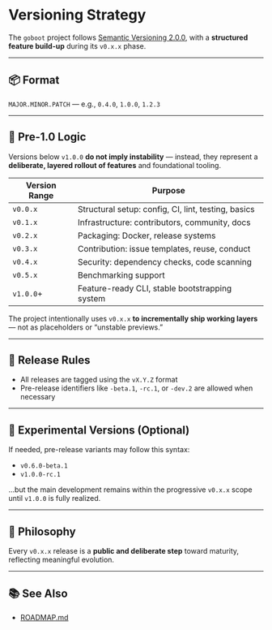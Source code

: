 # Versioning Strategy

The `goboot` project follows [Semantic Versioning 2.0.0](https://semver.org), 
with a **structured feature build-up** during its `v0.x.x` phase.

---

## 📦 Format

`MAJOR.MINOR.PATCH` — e.g., `0.4.0`, `1.0.0`, `1.2.3`

---

## 🔁 Pre-1.0 Logic

Versions below `v1.0.0` **do not imply instability** — instead, they represent a **deliberate, 
layered rollout of features** and foundational tooling.

| Version Range | Purpose                                                |
|---------------|--------------------------------------------------------|
| `v0.0.x`      | Structural setup: config, CI, lint, testing, basics    |
| `v0.1.x`      | Infrastructure: contributors, community, docs          |
| `v0.2.x`      | Packaging: Docker, release systems                     |
| `v0.3.x`      | Contribution: issue templates, reuse, conduct          |
| `v0.4.x`      | Security: dependency checks, code scanning             |
| `v0.5.x`      | Benchmarking support                                   |
| `v1.0.0`+     | Feature-ready CLI, stable bootstrapping system         |

The project intentionally uses `v0.x.x` **to incrementally ship working layers** — 
not as placeholders or “unstable previews.”

---

## 🔖 Release Rules

* All releases are tagged using the `vX.Y.Z` format
* Pre-release identifiers like `-beta.1`, `-rc.1`, or `-dev.2` are allowed when necessary

---

## 🧪 Experimental Versions (Optional)

If needed, pre-release variants may follow this syntax:

* `v0.6.0-beta.1`
* `v1.0.0-rc.1`

…but the main development remains within the progressive `v0.x.x` scope until `v1.0.0` is fully realized.

---

## 🤝 Philosophy

Every `v0.x.x` release is a **public and deliberate step** toward maturity, reflecting meaningful evolution.

---

## 📚 See Also

* [ROADMAP.md](./ROADMAP.md)

